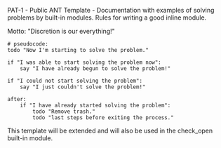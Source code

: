 PAT-1 - Public ANT Template - Documentation with examples of solving
problems by built-in modules. Rules for writing a good inline module.

Motto: "Discretion is our everything!"

    # pseudocode:
    todo "Now I'm starting to solve the problem."
    
    if "I was able to start solving the problem now":
        say "I have already begun to solve the problem!"
    
    if "I could not start solving the problem":
        say "I just couldn't solve the problem!"
    
    after:
        if "I have already started solving the problem":
            todo "Remove trash."
            todo "last steps before exiting the process."

This template will be extended and will also be used in the check_open
built-in module.


